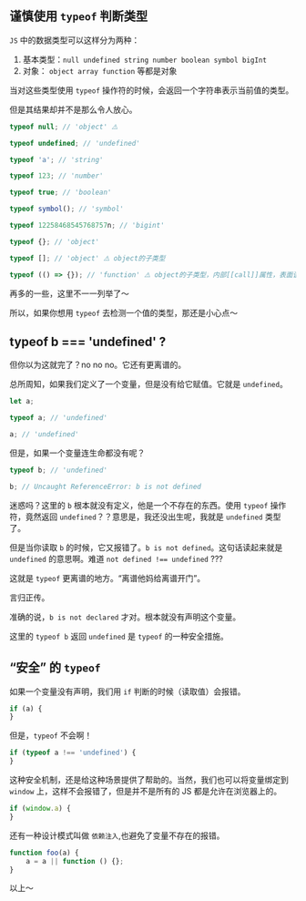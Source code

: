 ## 谨慎使用 `typeof` 判断类型

`JS` 中的数据类型可以这样分为两种：

1. 基本类型：`null undefined string number boolean symbol bigInt`
2. 对象： `object array function` 等都是对象

当对这些类型使用 `typeof` 操作符的时候，会返回一个字符串表示当前值的类型。

但是其结果却并不是那么令人放心。

```js
typeof null; // 'object' ⚠️

typeof undefined; // 'undefined'

typeof 'a'; // 'string'

typeof 123; // 'number'

typeof true; // 'boolean'

typeof symbol(); // 'symbol'

typeof 12258468545768757n; // 'bigint'

typeof {}; // 'object'

typeof []; // 'object' ⚠️ object的子类型

typeof (() => {}); // 'function' ⚠️ object的子类型，内部[[call]]属性，表面该对象可以被调用
```

再多的一些，这里不一一列举了～

所以，如果你想用 `typeof` 去检测一个值的类型，那还是小心点～

## typeof b === 'undefined' ?

但你以为这就完了？no no no。它还有更离谱的。

总所周知，如果我们定义了一个变量，但是没有给它赋值。它就是 `undefined`。

```js
let a;

typeof a; // 'undefined'

a; // 'undefined'
```

但是，如果一个变量连生命都没有呢？

```js
typeof b; // 'undefined'

b; // Uncaught ReferenceError: b is not defined
```

迷惑吗？这里的 `b` 根本就没有定义，他是一个不存在的东西。使用 `typeof` 操作符，竟然返回 `undefined`？？意思是，我还没出生呢，我就是 `undefined` 类型了。

但是当你读取 `b` 的时候，它又报错了。`b is not defined`。这句话读起来就是 `undefined` 的意思啊。难道 `not defined !== undefined` ???

这就是 `typeof` 更离谱的地方。“离谱他妈给离谱开门”。

言归正传。

准确的说，`b is not declared` 才对。根本就没有声明这个变量。

这里的 `typeof b` 返回 `undefined` 是 `typeof` 的一种安全措施。

## “安全” 的 `typeof`

如果一个变量没有声明，我们用 `if` 判断的时候（读取值）会报错。

```js
if (a) {
}
```

但是，`typeof` 不会啊！

```js
if (typeof a !== 'undefined') {
}
```

这种安全机制，还是给这种场景提供了帮助的。当然，我们也可以将变量绑定到 `window` 上，这样不会报错了，但是并不是所有的 JS 都是允许在浏览器上的。

```js
if (window.a) {
}
```

还有一种设计模式叫做 `依赖注入`,也避免了变量不存在的报错。

```js
function foo(a) {
    a = a || function () {};
}
```

以上～
